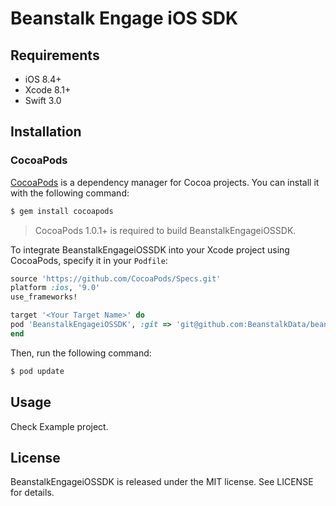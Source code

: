 # Beanstalk Engage iOS SDK


## Requirements

- iOS 8.4+
- Xcode 8.1+
- Swift 3.0

## Installation

### CocoaPods

[CocoaPods](http://cocoapods.org) is a dependency manager for Cocoa projects. You can install it with the following command:

```bash
$ gem install cocoapods
```
> CocoaPods 1.0.1+ is required to build BeanstalkEngageiOSSDK.

To integrate BeanstalkEngageiOSSDK into your Xcode project using CocoaPods, specify it in your `Podfile`:

```ruby
source 'https://github.com/CocoaPods/Specs.git'
platform :ios, '9.0'
use_frameworks!

target '<Your Target Name>' do
pod 'BeanstalkEngageiOSSDK', :git => 'git@github.com:BeanstalkData/beanstalk-ios-sdk.git', :tag => '0.6.26'
end
```

Then, run the following command:

```bash
$ pod update
```

## Usage

Check Example project.

## License

BeanstalkEngageiOSSDK is released under the MIT license. See LICENSE for details.

